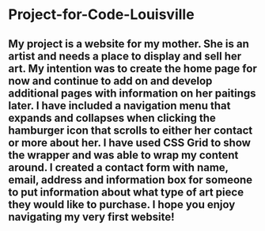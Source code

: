 # Project-for-Code-Louisville
## **My project is a website for my mother. She is an artist and needs a place to display and sell her art. My intention was to create the home page for now and continue to add on and develop additional pages with information on her paitings later. I have included a navigation menu that expands and collapses when clicking the hamburger icon that scrolls to either her contact or more about her. I have used CSS Grid to show the wrapper and was able to wrap my content around. I created a contact form with name, email, address and information box for someone to put information about what type of art piece they would like to purchase. I hope you enjoy navigating my very first website!**
